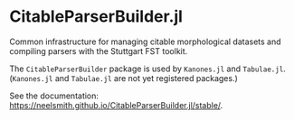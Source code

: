 # CitableParserBuilder.jl

Common infrastructure for managing citable morphological datasets and compiling parsers with the Stuttgart FST toolkit.

The `CitableParserBuilder` package is used by `Kanones.jl` and `Tabulae.jl`.  (`Kanones.jl` and `Tabulae.jl` are not yet registered packages.)


See the documentation:  <https://neelsmith.github.io/CitableParserBuilder.jl/stable/>.